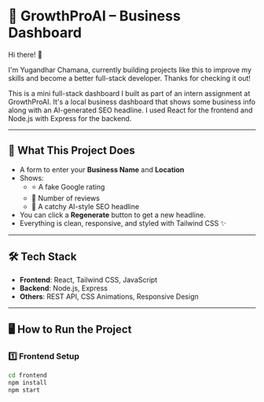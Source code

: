 # 🚀 GrowthProAI – Business Dashboard

Hi there! 👋  

I'm Yugandhar Chamana, currently building projects like this to improve my skills and become a better full-stack developer. Thanks for checking it out! 

This is a mini full-stack dashboard I built as part of an intern assignment at GrowthProAI. It's a local business dashboard that shows some business info along with an AI-generated SEO headline. I used React for the frontend and Node.js with Express for the backend.

---

## 🔧 What This Project Does

- A form to enter your **Business Name** and **Location**
- Shows:
  - ⭐ A fake Google rating
  - 💬 Number of reviews
  - 🧠 A catchy AI-style SEO headline
- You can click a **Regenerate** button to get a new headline.
- Everything is clean, responsive, and styled with Tailwind CSS ✨

---

## 🛠 Tech Stack

- **Frontend**: React, Tailwind CSS, JavaScript
- **Backend**: Node.js, Express
- **Others**: REST API, CSS Animations, Responsive Design

---

## 🖥️ How to Run the Project

### 1️⃣ Frontend Setup

```bash
cd frontend
npm install
npm start

